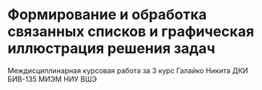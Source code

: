 # Формирование и обработка связанных списков и графическая иллюстрация решения задач

Междисциплинарная курсовая работа за 3 курс
Галайко Никита ДКИ БИВ-135
МИЭМ НИУ ВШЭ
